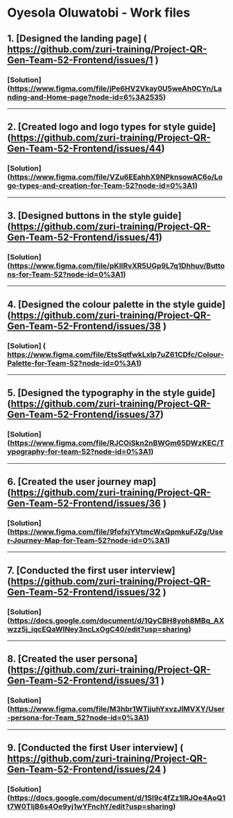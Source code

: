 # **Oyesola Oluwatobi - Work files**
## 1. [Designed the landing page] ( https://github.com/zuri-training/Project-QR-Gen-Team-52-Frontend/issues/1 ) 
### [Solution] (https://www.figma.com/file/jPe6HV2Vkay0U5weAh0CYn/Landing-and-Home-page?node-id=6%3A2535)
---
## 2. [Created logo and logo types for style guide] (https://github.com/zuri-training/Project-QR-Gen-Team-52-Frontend/issues/44)
### [Solution] (https://www.figma.com/file/VZu6EEahhX9NPknsowAC6o/Logo-types-and-creation-for-Team-52?node-id=0%3A1)
---
## 3. [Designed buttons in the style guide] (https://github.com/zuri-training/Project-QR-Gen-Team-52-Frontend/issues/41)
### [Solution] (https://www.figma.com/file/pKIIRvXR5UGp9L7q1Dhhuv/Buttons-for-Team-52?node-id=0%3A1)
---
## 4. [Designed the colour palette in the style guide] (https://github.com/zuri-training/Project-QR-Gen-Team-52-Frontend/issues/38 )
### [Solution] ( https://www.figma.com/file/EtsSqtfwkLxlp7uZ61CDfc/Colour-Palette-for-Team-52?node-id=0%3A1)
---
## 5. [Designed the typography in the style guide] (https://github.com/zuri-training/Project-QR-Gen-Team-52-Frontend/issues/37)
### [Solution] (https://www.figma.com/file/RJCOiSkn2nBWGm65DWzKEC/Typography-for-team-52?node-id=0%3A1)
---
## 6. [Created the user journey map] (https://github.com/zuri-training/Project-QR-Gen-Team-52-Frontend/issues/36 )
### [Solution] (https://www.figma.com/file/9fofxjYVtmcWxQpmkuFJZg/User-Journey-Map-for-Team-52?node-id=0%3A1)
---
## 7. [Conducted the first user interview] (https://github.com/zuri-training/Project-QR-Gen-Team-52-Frontend/issues/32 )
### [Solution] (https://docs.google.com/document/d/1QyCBH8yoh8MBq_AXwzz5j_iqcEQaWlNey3ncLxOgC40/edit?usp=sharing)
---
## 8. [Created the user persona] (https://github.com/zuri-training/Project-QR-Gen-Team-52-Frontend/issues/31 )
### [Solution] (https://www.figma.com/file/M3hbr1WTjjuhYxvzJlMVXY/User-persona-for-Team_52?node-id=0%3A1)
---
## 9. [Conducted the first User interview] ( https://github.com/zuri-training/Project-QR-Gen-Team-52-Frontend/issues/24 )
### [Solution] (https://docs.google.com/document/d/1Sl9c4fZz1lRJOe4AoQ1t7W0TIjB6s4Oe9yj1wYFnchY/edit?usp=sharing)
